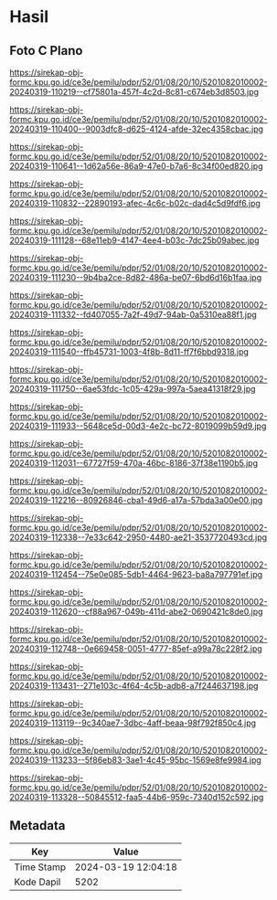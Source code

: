 # Hasil

## Foto C Plano

https://sirekap-obj-formc.kpu.go.id/ce3e/pemilu/pdpr/52/01/08/20/10/5201082010002-20240319-110219--cf75801a-457f-4c2d-8c81-c674eb3d8503.jpg

https://sirekap-obj-formc.kpu.go.id/ce3e/pemilu/pdpr/52/01/08/20/10/5201082010002-20240319-110400--9003dfc8-d625-4124-afde-32ec4358cbac.jpg

https://sirekap-obj-formc.kpu.go.id/ce3e/pemilu/pdpr/52/01/08/20/10/5201082010002-20240319-110641--1d62a56e-86a9-47e0-b7a6-8c34f00ed820.jpg

https://sirekap-obj-formc.kpu.go.id/ce3e/pemilu/pdpr/52/01/08/20/10/5201082010002-20240319-110832--22890193-afec-4c6c-b02c-dad4c5d9fdf6.jpg

https://sirekap-obj-formc.kpu.go.id/ce3e/pemilu/pdpr/52/01/08/20/10/5201082010002-20240319-111128--68e11eb9-4147-4ee4-b03c-7dc25b09abec.jpg

https://sirekap-obj-formc.kpu.go.id/ce3e/pemilu/pdpr/52/01/08/20/10/5201082010002-20240319-111230--9b4ba2ce-8d82-486a-be07-6bd6d16b1faa.jpg

https://sirekap-obj-formc.kpu.go.id/ce3e/pemilu/pdpr/52/01/08/20/10/5201082010002-20240319-111332--fd407055-7a2f-49d7-94ab-0a5310ea88f1.jpg

https://sirekap-obj-formc.kpu.go.id/ce3e/pemilu/pdpr/52/01/08/20/10/5201082010002-20240319-111540--ffb45731-1003-4f8b-8d11-ff7f6bbd9318.jpg

https://sirekap-obj-formc.kpu.go.id/ce3e/pemilu/pdpr/52/01/08/20/10/5201082010002-20240319-111750--6ae53fdc-1c05-429a-997a-5aea41318f29.jpg

https://sirekap-obj-formc.kpu.go.id/ce3e/pemilu/pdpr/52/01/08/20/10/5201082010002-20240319-111933--5648ce5d-00d3-4e2c-bc72-8019099b59d9.jpg

https://sirekap-obj-formc.kpu.go.id/ce3e/pemilu/pdpr/52/01/08/20/10/5201082010002-20240319-112031--67727f59-470a-46bc-8186-37f38e1190b5.jpg

https://sirekap-obj-formc.kpu.go.id/ce3e/pemilu/pdpr/52/01/08/20/10/5201082010002-20240319-112216--80926846-cba1-49d6-a17a-57bda3a00e00.jpg

https://sirekap-obj-formc.kpu.go.id/ce3e/pemilu/pdpr/52/01/08/20/10/5201082010002-20240319-112338--7e33c642-2950-4480-ae21-3537720493cd.jpg

https://sirekap-obj-formc.kpu.go.id/ce3e/pemilu/pdpr/52/01/08/20/10/5201082010002-20240319-112454--75e0e085-5db1-4464-9623-ba8a797791ef.jpg

https://sirekap-obj-formc.kpu.go.id/ce3e/pemilu/pdpr/52/01/08/20/10/5201082010002-20240319-112620--cf88a967-049b-411d-abe2-0690421c8de0.jpg

https://sirekap-obj-formc.kpu.go.id/ce3e/pemilu/pdpr/52/01/08/20/10/5201082010002-20240319-112748--0e669458-0051-4777-85ef-a99a78c228f2.jpg

https://sirekap-obj-formc.kpu.go.id/ce3e/pemilu/pdpr/52/01/08/20/10/5201082010002-20240319-113431--271e103c-4f64-4c5b-adb8-a7f244637198.jpg

https://sirekap-obj-formc.kpu.go.id/ce3e/pemilu/pdpr/52/01/08/20/10/5201082010002-20240319-113119--9c340ae7-3dbc-4aff-beaa-98f792f850c4.jpg

https://sirekap-obj-formc.kpu.go.id/ce3e/pemilu/pdpr/52/01/08/20/10/5201082010002-20240319-113233--5f86eb83-3ae1-4c45-95bc-1569e8fe9984.jpg

https://sirekap-obj-formc.kpu.go.id/ce3e/pemilu/pdpr/52/01/08/20/10/5201082010002-20240319-113328--50845512-faa5-44b6-959c-7340d152c592.jpg


## Metadata

| Key        | Value               |
| ---------- | ------------------- |
| Time Stamp | 2024-03-19 12:04:18 |
| Kode Dapil | 5202                |



